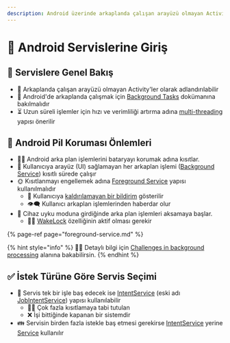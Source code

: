 ```yaml
---
description: Android üzerinde arkaplanda çalışan arayüzü olmayan Activity'ler
---
```


# 🔰 Android Servislerine Giriş

## 👀 Servislere Genel Bakış <a id="servislere-genel-bakis"></a>

* 🤔 Arkaplanda çalışan arayüzü olmayan Activity'ler olarak adlandırılabilir
* 🚧 Android'de arkaplanda çalışmak için [Background Tasks](https://developer.android.com/guide/background) dokümanına bakılmalıdır
* ⏳ Uzun süreli işlemler için hızı ve verimliliği artırma adına [multi-threading](https://developer.android.com/training/multiple-threads/) yapısı önerilir

## 🔋 Android Pil Koruması Önlemleri

* 👮‍♂️ Android arka plan işlemlerini bataryayı korumak adına kısıtlar.
* 🚧 Kullanıcıya arayüz \(UI\) sağlamayan her arkaplan işlemi \([Background Service](https://developer.android.com/guide/components/services)\) kısıtlı sürede çalışır
* 🌞 Kısıtlanmayı engellemek adına [Foreground Service](https://app.gitbook.com/@yemreak/s/android-yemreak/~/drafts/-LuP8elEQ8QcAhafEg9U/temel-kavramlar/arkaplanda-calisma/foreground-service) yapısı kullanılmalıdır
  * 🔔 Kullanıcıya [kaldırılamayan bir bildirim](https://developer.android.com/guide/topics/ui/notifiers/notifications.html#foreground-service) gösterilir
  * 👁‍🗨 Kullanıcı arkaplan işlemlerinden haberdar olur
* 🌙 Cihaz uyku moduna girdiğinde arka plan işlemleri aksamaya başlar.
  * 🙇‍♂️ [WakeLock](https://developer.android.com/training/scheduling/wakelock#java) özelliğinin aktif olması gerekir

{% page-ref page="foreground-service.md" %}

{% hint style="info" %}
🧙‍♂️ Detaylı bilgi için [Challenges in background processing](https://developer.android.com/guide/background#challenges_in_background_processing) alanına bakabilirsin.
{% endhint %}

## ✅ İstek Türüne Göre Servis Seçimi

* 🦄 Servis tek bir işle baş edecek ise [IntentService](https://developer.android.com/guide/components/services#ExtendingIntentService) \(eski adı [JobIntentService](https://developer.android.com/reference/android/support/v4/app/JobIntentService)\) yapısı kullanılabilir
  * 👮‍♂️ Çok fazla kısıtlamaya tabi tutulan
  * ❌ İşi bittiğinde kapanan bir sistemdir
* 👪 Servisin birden fazla istekle baş etmesi gerekirse [IntentService](https://developer.android.com/guide/components/services#ExtendingIntentService) yerine [Service](https://developer.android.com/guide/components/services#ExtendingService) kullanılır

